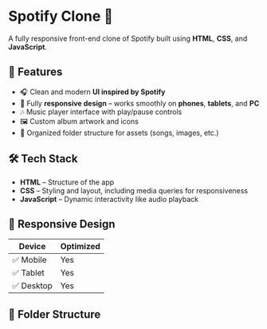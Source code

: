 # Spotify Clone 🎵

A fully responsive front-end clone of Spotify built using **HTML**, **CSS**, and **JavaScript**.

## 🚀 Features

- 🎧 Clean and modern **UI inspired by Spotify**
- 📱 Fully **responsive design** – works smoothly on **phones**, **tablets**, and **PC**
- 🎶 Music player interface with play/pause controls
- 🖼️ Custom album artwork and icons
- 📁 Organized folder structure for assets (songs, images, etc.)

## 🛠️ Tech Stack

- **HTML** – Structure of the app
- **CSS** – Styling and layout, including media queries for responsiveness
- **JavaScript** – Dynamic interactivity like audio playback

## 📱 Responsive Design

| Device      | Optimized |
|-------------|-----------|
| ✅ Mobile    | Yes       |
| ✅ Tablet    | Yes       |
| ✅ Desktop   | Yes       |

## 📂 Folder Structure

